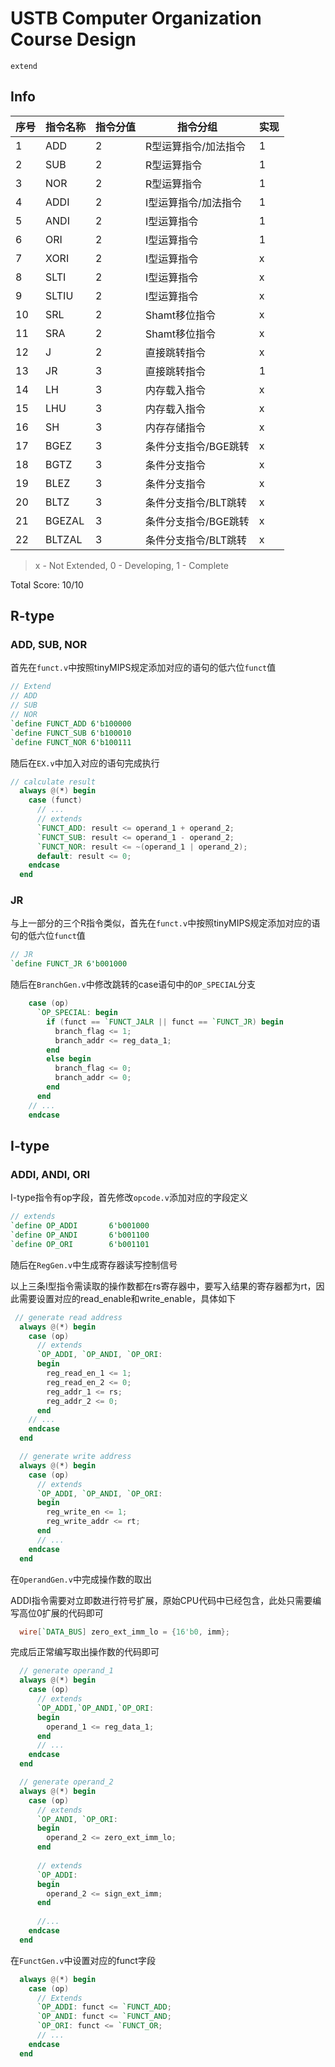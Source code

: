 # USTB Computer Organization Course Design

`extend`

## Info

| 序号 | 指令名称 | 指令分值 | 指令分组             | 实现|
| :--- | :------- | :------- | -------------------- | --- |
| 1    | ADD      | 2        | R型运算指令/加法指令 | 1|
| 2    | SUB      | 2        | R型运算指令          | 1|
| 3    | NOR      | 2        | R型运算指令          | 1|
| 4    | ADDI     | 2        | I型运算指令/加法指令 | 1|
| 5    | ANDI     | 2        | I型运算指令          | 1|
| 6    | ORI      | 2        | I型运算指令          | 1|
| 7    | XORI     | 2        | I型运算指令          | x|
| 8    | SLTI     | 2        | I型运算指令          | x|
| 9    | SLTIU    | 2        | I型运算指令          | x|
| 10   | SRL      | 2        | Shamt移位指令        | x|
| 11   | SRA      | 2        | Shamt移位指令        | x|
| 12   | J        | 2        | 直接跳转指令         | x|
| 13   | JR       | 3        | 直接跳转指令         | 1|
| 14   | LH       | 3        | 内存载入指令         | x|
| 15   | LHU      | 3        | 内存载入指令         | x|
| 16   | SH       | 3        | 内存存储指令         | x|
| 17   | BGEZ     | 3        | 条件分支指令/BGE跳转 | x|
| 18   | BGTZ     | 3        | 条件分支指令         | x|
| 19   | BLEZ     | 3        | 条件分支指令         | x|
| 20   | BLTZ     | 3        | 条件分支指令/BLT跳转 | x|
| 21   | BGEZAL   | 3        | 条件分支指令/BGE跳转 | x|
| 22   | BLTZAL   | 3        | 条件分支指令/BLT跳转 | x|


> x - Not Extended, 0 - Developing, 1 - Complete

Total Score: 10/10


## R-type

### ADD, SUB, NOR

首先在`funct.v`中按照tinyMIPS规定添加对应的语句的低六位`funct`值

```verilog
// Extend
// ADD
// SUB
// NOR
`define FUNCT_ADD 6'b100000
`define FUNCT_SUB 6'b100010
`define FUNCT_NOR 6'b100111
```

随后在`EX.v`中加入对应的语句完成执行

```verilog
// calculate result
  always @(*) begin
    case (funct)
      // ...
      // extends
      `FUNCT_ADD: result <= operand_1 + operand_2;
      `FUNCT_SUB: result <= operand_1 - operand_2;
      `FUNCT_NOR: result <= ~(operand_1 | operand_2);
      default: result <= 0;
    endcase
  end
```

### JR

与上一部分的三个R指令类似，首先在`funct.v`中按照tinyMIPS规定添加对应的语句的低六位`funct`值

```verilog
// JR
`define FUNCT_JR 6'b001000
```

随后在`BranchGen.v`中修改跳转的case语句中的`OP_SPECIAL`分支

```verilog
    case (op)
      `OP_SPECIAL: begin
        if (funct == `FUNCT_JALR || funct == `FUNCT_JR) begin
          branch_flag <= 1;
          branch_addr <= reg_data_1;
        end
        else begin
          branch_flag <= 0;
          branch_addr <= 0;
        end
      end
    // ...
    endcase

```


## I-type

### ADDI, ANDI, ORI

I-type指令有op字段，首先修改`opcode.v`添加对应的字段定义

```verilog
// extends
`define OP_ADDI       6'b001000
`define OP_ANDI       6'b001100
`define OP_ORI        6'b001101
```

随后在`RegGen.v`中生成寄存器读写控制信号

以上三条I型指令需读取的操作数都在rs寄存器中，要写入结果的寄存器都为rt，因此需要设置对应的read_enable和write_enable，具体如下

```verilog
 // generate read address
  always @(*) begin
    case (op)
      // extends
      `OP_ADDI, `OP_ANDI, `OP_ORI:
      begin
        reg_read_en_1 <= 1;
        reg_read_en_2 <= 0;
        reg_addr_1 <= rs;
        reg_addr_2 <= 0;
      end
    // ...   
    endcase
  end

  // generate write address
  always @(*) begin
    case (op)
      // extends
      `OP_ADDI, `OP_ANDI, `OP_ORI:
      begin
        reg_write_en <= 1;
        reg_write_addr <= rt;
      end
      // ...
    endcase
  end
```


在`OperandGen.v`中完成操作数的取出

ADDI指令需要对立即数进行符号扩展，原始CPU代码中已经包含，此处只需要编写高位0扩展的代码即可

```verilog
  wire[`DATA_BUS] zero_ext_imm_lo = {16'b0, imm};
```

完成后正常编写取出操作数的代码即可

```verilog
  // generate operand_1
  always @(*) begin
    case (op)
      // extends
      `OP_ADDI,`OP_ANDI,`OP_ORI:
      begin
        operand_1 <= reg_data_1;
      end
      // ...
    endcase
  end

  // generate operand_2
  always @(*) begin
    case (op)
      // extends
      `OP_ANDI, `OP_ORI:
      begin
        operand_2 <= zero_ext_imm_lo;
      end
      
      // extends
      `OP_ADDI:
      begin
        operand_2 <= sign_ext_imm;
      end
      
      //...
    endcase
  end
```

在`FunctGen.v`中设置对应的funct字段


```verilog
  always @(*) begin
    case (op)
      // Extends
      `OP_ADDI: funct <= `FUNCT_ADD;
      `OP_ANDI: funct <= `FUNCT_AND;
      `OP_ORI: funct <= `FUNCT_OR;
      // ...
    endcase
  end
```


